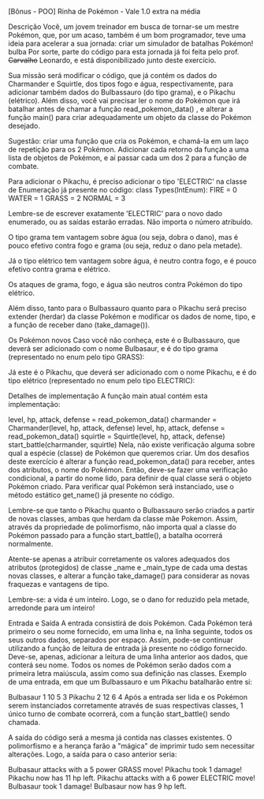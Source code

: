 [Bônus - POO] Rinha de Pokémon - Vale 1.0 extra na média

Descrição
Você, um jovem treinador em busca de tornar-se um mestre Pokémon, que, por um acaso, também é um bom programador, teve uma ideia para acelerar a sua jornada: criar um simulador de batalhas Pokémon! bulba Por sorte, parte do código para esta jornada já foi feita pelo prof. ~~Carvalho~~ Leonardo, e está disponibilizado junto deste exercício.

Sua missão será modificar o código, que já contém os dados do Charmander e Squirtle, dos tipos fogo e água, respectivamente, para adicionar também dados do Bulbassauro (do tipo grama), e o Pikachu (elétrico). Além disso, você vai precisar ler o nome do Pokémon que irá batalhar antes de chamar a função read_pokemon_data() , e alterar a função main() para criar adequadamente um objeto da classe do Pokémon desejado.

Sugestão: criar uma função que cria os Pokémon, e chamá-la em um laço de repetição para os 2 Pokémon. Adicionar cada retorno da função a uma lista de objetos de Pokémon, e aí passar cada um dos 2 para a função de combate.

Para adicionar o Pikachu, é preciso adicionar o tipo 'ELECTRIC' na classe de Enumeração já presente no código:
class Types(IntEnum):
    FIRE = 0
    WATER = 1
    GRASS = 2
    NORMAL = 3

Lembre-se de escrever exatamente 'ELECTRIC' para o novo dado enumerado, ou as saídas estarão erradas. Não importa o número atribuído.

O tipo grama tem vantagem sobre água (ou seja, dobra o dano), mas é pouco efetivo contra fogo e grama (ou seja, reduz o dano pela metade).

Já o tipo elétrico tem vantagem sobre água, é neutro contra fogo, e é pouco efetivo contra grama e elétrico.

Os ataques de grama, fogo, e água são neutros contra Pokémon do tipo elétrico.

Além disso, tanto para o Bulbassauro quanto para o Pikachu será preciso extender (herdar) da classe Pokémon e modificar os dados de nome, tipo, e a função de receber dano (take_damage()).

Os Pokémon novos
Caso você não conheça, este é o Bulbassauro, que deverá ser adicionado com o nome Bulbasaur, e é do tipo grama (representado no enum pelo tipo GRASS):

Já este é o Pikachu, que deverá ser adicionado com o nome Pikachu, e é do tipo elétrico (representado no enum pelo tipo ELECTRIC):

Detalhes de implementação
A função main atual contém esta implementação:

level, hp, attack, defense = read_pokemon_data()
charmander = Charmander(level, hp, attack, defense)
level, hp, attack, defense = read_pokemon_data()
squirtle = Squirtle(level, hp, attack, defense)
start_battle(charmander, squirtle)
Nela, não existe verificação alguma sobre qual a espécie (classe) de Pokémon que queremos criar. Um dos desafios deste exercício é alterar a função read_pokemon_data() para receber, antes dos atributos, o nome do Pokémon. Então, deve-se fazer uma verificação condicional, a partir do nome lido, para definir de qual classe será o objeto Pokémon criado. Para verificar qual Pokémon será instanciado, use o método estático get_name() já presente no código.

Lembre-se que tanto o Pikachu quanto o Bulbassauro serão criados a partir de novas classes, ambas que herdam da classe mãe Pokemon. Assim, através da propriedade de polimorfismo, não importa qual a classe do Pokémon passado para a função start_battle(), a batalha ocorrerá normalmente.

Atente-se apenas a atribuir corretamente os valores adequados dos atributos (protegidos) de classe _name e _main_type de cada uma destas novas classes, e alterar a função take_damage() para considerar as novas fraquezas e vantagens de tipo.

Lembre-se: a vida é um inteiro. Logo, se o dano for reduzido pela metade, arredonde para um inteiro!

Entrada e Saída
A entrada consistirá de dois Pokémon. Cada Pokémon terá primeiro o seu nome fornecido, em uma linha e, na linha seguinte, todos os seus outros dados, separados por espaço. Assim, pode-se continuar utilizando a função de leitura de entrada já presente no código fornecido. Deve-se, apenas, adicionar a leitura de uma linha anterior aos dados, que conterá seu nome. Todos os nomes de Pokémon serão dados com a primeira letra maiúscula, assim como sua definição nas classes. Exemplo de uma entrada, em que um Bulbassauro e um Pikachu batalharão entre si:

Bulbasaur
1 10 5 3
Pikachu
2 12 6 4
Após a entrada ser lida e os Pokémon serem instanciados corretamente através de suas respectivas classes, 1 único turno de combate ocorrerá, com a função start_battle() sendo chamada.

A saída do código será a mesma já contida nas classes existentes. O polimorfismo e a herança farão a "mágica" de imprimir tudo sem necessitar alterações. Logo, a saída para o caso anterior seria:

Bulbasaur attacks with a 5 power GRASS move!
Pikachu took 1 damage!
Pikachu now has 11 hp left.
Pikachu attacks with a 6 power ELECTRIC move!
Bulbasaur took 1 damage!
Bulbasaur now has 9 hp left.